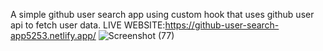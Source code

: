 A simple github user search app using custom hook that uses github user api to fetch user data.
LIVE WEBSITE:https://github-user-search-app5253.netlify.app/
![Screenshot (77)](https://user-images.githubusercontent.com/116112063/235055048-73d641e5-ba9d-4b33-b632-9373593c9561.png)
